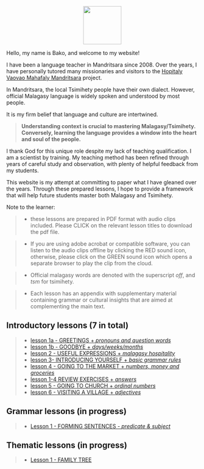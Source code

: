 <p align="center">
  <img width="100" height="100" src="https://mandritsara.github.io/bako/media/bako%20avatar.png">
</p>

Hello, my name is Bako, and welcome to my website! 

I have been a language teacher in Mandritsara since 2008. Over the years, I have personally tutored many missionaries and visitors to the [Hopitaly Vaovao Mahafaly Mandritsara](https://www.mandritsara.org.uk/) project.

In Mandritsara, the local Tsimihety people have their own dialect. However, official Malagasy language is widely spoken and understood by most people. 

It is my firm belief that language and culture are intertwined. 

> **Understanding context is crucial to mastering Malagasy/Tsimihety.** 
> **Conversely, learning the language provides a window into the heart and soul of the people.** 

I thank God for this unique role despite my lack of teaching qualification. I am a scientist by training. My teaching method has been refined through years of careful study and observation, with plenty of helpful feedback from my students.

This website is my attempt at committing to paper what I have gleaned over the years. Through these prepared lessons, I hope to provide a framework that will help future students master both Malagasy and Tsimihety. 

Note to the learner: 
> - these lessons are prepared in PDF format with audio clips included. Please CLICK on the relevant lesson titles to download the pdf file. 

> - If you are using adobe acrobat or compatible software, you can listen to the audio clips offline by clicking the RED sound icon, otherwise, please click on the GREEN sound icon which opens a separate browser to play the clip from the cloud.
 
> - Official malagasy words are denoted with the superscript *off*, and *tsm* for tsimihety. 

> - Each lesson has an appendix with supplementary material containing grammar or cultural insights that are aimed at complementing the main text.

## Introductory lessons (7 in total)

> - [lesson 1a - GREETINGS + *pronouns and question words*](https://mandritsara.github.io/bako/introduction/introlesson1agreetings.pdf) 
> - [lesson 1b - GOODBYE + *days/weeks/months*](https://mandritsara.github.io/bako/introduction/introlesson1bgoodbye.pdf) 
> - [lesson 2 - USEFUL EXPRESSIONS + *malagasy hospitality*](https://mandritsara.github.io/bako/introduction/introlesson2usefulexpressions.pdf)
> - [lesson 3- INTRODUCING YOURSELF + *basic grammar rules*](https://mandritsara.github.io/bako/introduction/introlesson3introducingyourself.pdf)
> - [lesson 4 - GOING TO THE MARKET + *numbers, money and groceries*](https://mandritsara.github.io/bako/introduction/introlesson4goingtothemarket.pdf)
> - [lesson 1-4 REVIEW EXERCISES + *answers*](https://mandritsara.github.io/bako/introduction/introlessons1-4reviewexercises.pdf)
> - [lesson 5 - GOING TO CHURCH + *ordinal numbers*](https://mandritsara.github.io/bako/introduction/introlesson5goingtochurch.pdf)
> - [lesson 6 - VISITING A VILLAGE + *adjectives*](https://mandritsara.github.io/bako/introduction/introlesson6visitingavillage.pdf)

## Grammar lessons (in progress)

> - [Lesson 1 - FORMING SENTENCES - *predicate & subject*](https://mandritsara.github.io/bako/grammar/grammar1formingsentences.pdf)

## Thematic lessons (in progress)

> - [Lesson 1 - FAMILY TREE](https://mandritsara.github.io/bako/theme/theme1family.pdf)

<head>
<!-- Google tag (gtag.js) -->
<script async src="https://www.googletagmanager.com/gtag/js?id=G-DG828TL4V1"></script>
<script>
  window.dataLayer = window.dataLayer || [];
  function gtag(){dataLayer.push(arguments);}
  gtag('js', new Date());

  gtag('config', 'G-DG828TL4V1');
</script>
</head>

